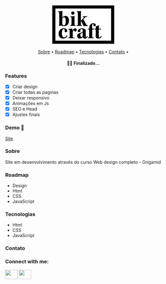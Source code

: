 <p align="center"> <img src="img/bikcraft.svg" alt="Bikcraft"> </p>

<p align="center">
 <a href="#sobre">Sobre</a> •
 <a href="#roadmap">Roadmap</a> • 
 <a href="#tecnologias">Tecnologias</a> • 
 <a href="#contato">Contato</a> • 
</p>
<h4 align="center"> 
	  🚴‍♀️ Finalizado... 
</h4>

### Features

- [x] Criar design
- [x] Criar todas as paginas 
- [x] Deixar responsivo
- [x] Animações em Js
- [x] SEO e Head
- [x] Ajustes finais

### Demo 🚀
<a href="https://lucas-evang.github.io/Bikecraft/" target="_blank">Site </a>

### Sobre

Site em desenvolvimento através do curso Web design completo - Origamid

### Roadmap
<ul>
	<li>Design</li>
	<li>Html</li>
	<li>CSS</li>
	<li>JavaScript</li>
</ul>

### Tecnologias
<ul>
	<li>Html</li>
	<li>CSS</li>
	<li>JavaScript</li>
</ul>

### Contato
<h3 align="left">Connect with me:</h3>
<p align="left">

<a href="https://www.linkedin.com/in/lucas-costa-679889a9/" target="_blank"><img align="center" src="https://cdn.jsdelivr.net/npm/simple-icons@3.0.1/icons/linkedin.svg" alt="" height="30" width="40" /></a>
<a href="https://www.instagram.com/lucas_evang1/" target="_blank"><img align="center" src="https://cdn.jsdelivr.net/npm/simple-icons@3.0.1/icons/instagram.svg" alt="" height="30" width="40" /></a>

</p>
